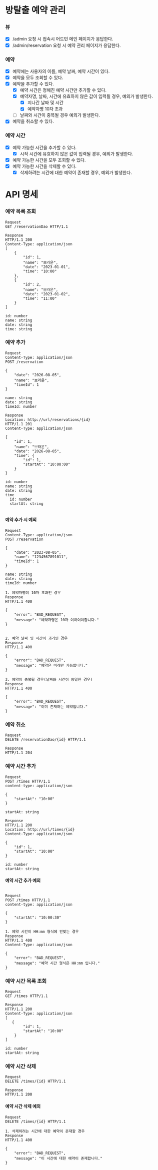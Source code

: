 # 방탈출 예약 관리

### 뷰

- [x] /admin 요청 시 접속시 어드민 메인 페이지가 응답한다.
- [x] /admin/reservation 요청 시 예약 관리 페이지가 응답한다.

### 예약

- [x] 예약에는 사용자의 이름, 예약 날짜, 예약 시간이 있다.
- [x] 예약을 모두 조회할 수 있다.
- [x] 예약을 추가할 수 있다.
    - [x] 예약 시간은 정해진 예약 시간만 추가할 수 있다.
    - [x] 예약자명, 날짜, 시간에 유효하지 않은 값이 입력될 경우, 예외가 발생한다.
        - [x] 지나간 날짜 및 시간
        - [x] 예약자명 10자 초과
    - [ ] 날짜와 시간이 중복될 경우 예외가 발생한다.
- [x] 예약을 취소할 수 있다.

### 예약 시간

- [x] 예약 가능한 시간을 추가할 수 있다.
    - [x] 시작 시간에 유효하지 않은 값이 입력될 경우, 예외가 발생한다.
- [x] 예약 가능한 시간을 모두 조회할 수 있다.
- [x] 예약 가능한 시간을 삭제할 수 있다.
    - [x] 삭제하려는 시간에 대한 예약이 존재할 경우, 예외가 발생한다.

# API 명세

### 예약 목록 조회

```
Request
GET /reservationDao HTTP/1.1

Response
HTTP/1.1 200 
Content-Type: application/json
[
    {
        "id": 1, 
        "name": "브라운",
        "date": "2023-01-01",
        "time": "10:00"
    },
    {
        "id": 2,
        "name": "브라운",
        "date": "2023-01-02",
        "time": "11:00"
    }
]

id: number
name: string
date: string
time: string 
```

### 예약 추가

```
Request
Content-Type: application/json
POST /reservation

{
    "date": "2026-08-05",
    "name": "브라운",
    "timeId": 1
}

name: string
date: string
timeId: number 

Response
Location: http://url/reservations/{id}
HTTP/1.1 201
Content-Type: application/json

{
    "id": 1,
    "name": "브라운",
    "date": "2026-08-05",
    "time": {
        "id": 1,
        "startAt": "10:00:00"
    }
}

id: number
name: string
date: string
time
  id: number
  startAt: string
  
```

#### 예약 추가 시 예외

```
Request
Content-Type: application/json
POST /reservation

{
    "date": "2023-08-05",
    "name": "1234567891011",
    "timeId": 1
}

name: string
date: string
timeId: number

1. 예약자명이 10자 초과인 경우
Response
HTTP/1.1 400

{
    "error": "BAD_REQUEST",
    "message": "예약자명은 10자 이하여야합니다."
}


2. 예약 날짜 및 시간이 과거인 경우
Response
HTTP/1.1 400

{
    "error": "BAD_REQUEST",
    "message": "예약은 미래만 가능합니다."
}

3. 예약이 중복될 경우(날짜와 시간이 동일한 경우)
Response
HTTP/1.1 400

{
    "error": "BAD_REQUEST",
    "message": "이미 존재하는 예약입니다."
}

```

### 예약 취소

```
Request
DELETE /reservationDao/{id} HTTP/1.1

Response
HTTP/1.1 204
```

### 예약 시간 추가

```
Request
POST /times HTTP/1.1
content-type: application/json

{
    "startAt": "10:00"
}

startAt: string

Response
HTTP/1.1 200
Location: http://url/times/{id}
Content-Type: application/json

{
    "id": 1,
    "startAt": "10:00"
}

id: number
startAt: string
```

#### 예약 시간 추가 예외

```

Request
POST /times HTTP/1.1
content-type: application/json

{
    "startAt": "10:00:30"
}

1. 예약 시간이 HH:mm 형식에 안맞는 경우 
Response
HTTP/1.1 400
Content-Type: application/json

{
    "error": "BAD_REQUEST",
    "message": "예약 시간 형식은 HH:mm 입니다."
}

```

### 예약 시간 목록 조회

```
Request
GET /times HTTP/1.1

Response
HTTP/1.1 200 
Content-Type: application/json
[
   {
        "id": 1,
        "startAt": "10:00"
    }
]

id: number
startAt: string
```

### 예약 시간 삭제

```
Request
DELETE /times/{id} HTTP/1.1

Response
HTTP/1.1 200
```

#### 예약 시간 삭제 예외

```
Request
DELETE /times/{id} HTTP/1.1

1. 삭제하려는 시간에 대한 예약이 존재할 경우
Response
HTTP/1.1 400

{
    "error": "BAD_REQUEST",
    "message": "이 시간에 대한 예약이 존재합니다."
}
```
